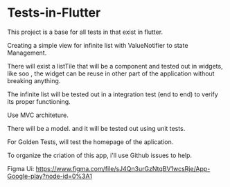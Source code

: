 # Tests-in-Flutter

This project is a base for all tests in that exist in flutter.

Creating a simple view for infinite list with ValueNotifier to state Management.

There will exist a listTile that will be a component and tested out in widgets, like soo , the widget can be reuse in other part of the application without breaking anything.

The infinite list will be tested out in a integration test (end to end) to verify its proper functioning.

Use MVC architeture.

There will be a model. and it will be tested out using unit tests.

For Golden Tests, will test the homepage of the aplication.

To organize the criation of this app, i'll use Github issues to help.

Figma Ui: https://www.figma.com/file/sJ4Qn3urGzNtqBV1wcsRje/App-Google-play?node-id=0%3A1


